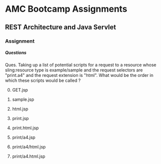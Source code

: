# AMC Bootcamp Assignments
## REST Architecture and Java Servlet
### Assignment


##### Questions

	
Ques. Taking up a list of potential scripts for a request to a resource whose sling:resource type is example/sample and the request selectors are "print.a4" and the request extension is "html". What would be the order in which these scripts would be called ?

0. GET.jsp

1. sample.jsp

2. html.jsp

3. print.jsp

4. print.html.jsp

5. print/a4.jsp

6. print/a4/html.jsp 

7. print/a4.html.jsp
